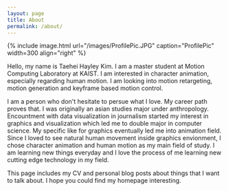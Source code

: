 ```yaml
---
layout: page
title: About
permalink: /about/
---
```


{% include image.html url="/images/ProfilePic.JPG" caption="ProfilePic" width=300 align="right" %}

 Hello, my name is Taehei Hayley Kim. I am a master student at Motion Computing Laboratory at KAIST.
  I am interested in character animation, especially regarding human motion. I am looking into motion retargeting,
  motion generation and keyframe based motion control. 
  
  I am a person who don't hesitate to persue what I love. My career path proves that. 
  I was originally an asian studies major under anthropology. Encountment with data visualization in journalism 
  started my interest in graphics and visualization which led me to double major in computer science. 
  My specific like for graphics eventually led me into animation field. Since I loved to see natural human movement 
  inside graphics envionment, I chose character animation and human motion as my main field of study.
  I am learning new things everyday and I love the process of me learning new cutting edge technology in my field.
  
  This page includes my CV and personal blog posts about things that I want to talk about. 
  I hope you could find my homepage interesting.

